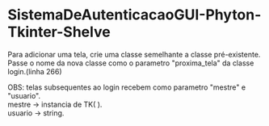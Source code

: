 # SistemaDeAutenticacaoGUI-Phyton-Tkinter-Shelve

Para adicionar uma tela, crie uma classe semelhante a classe pré-existente.                                  
Passe o nome da nova classe como o parametro "proxima_tela" da classe login.(linha 266)                           

OBS: telas subsequentes ao login recebem como parametro "mestre" e "usuario".                   
     mestre -> instancia de TK( ).                                            
     usuario -> string. 
